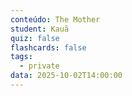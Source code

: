 ```yaml
---
conteúdo: The Mother
student: Kauã
quiz: false
flashcards: false
tags:
  - private
data: 2025-10-02T14:00:00
---
```

